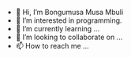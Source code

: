 - 👋 Hi, I’m Bongumusa Musa Mbuli
- 👀 I’m interested in programming.
- 🌱 I’m currently learning ...
- 💞️ I’m looking to collaborate on ...
- 📫 How to reach me ...

<!---
jordanbelfordmbuli/jordanbelfordmbuli is a ✨ special ✨ repository because its `README.md` (this file) appears on your GitHub profile.
You can click the Preview link to take a look at your changes.
--->
